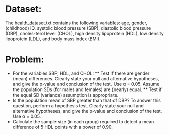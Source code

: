 # Dataset:
The health_dataset.txt contains the following variables: age, gender,(childhood) IQ, systolic blood pressure (SBP), diastolic blood pressure (DBP), choles-terol level (CHOL), high density lipoprotein (HDL), low density lipoprotein (LDL), and body mass index (BMI).

# Problem:
* For the variables SBP, HDL, and CHOL:
** Test if there are gender (mean) differences.  Clearly state your null and alternative hypotheses, and give the p-value and conclusion of the test. Use α = 0.05. Assume the population SDs (for males and females) are (nearly) equal.
** Test if the equal SD (variance) assumption is appropriate.
* Is the population mean of SBP greater than that of DBP? To answer this question, perform a hypothesis test.  Clearly state your null and alternative hypotheses, and give the p-value and conclusion of the test.  Use α = 0.05.
* Calculate the sample size (in each group) required to detect a mean difference of 5 HDL points with a power of 0.90.
